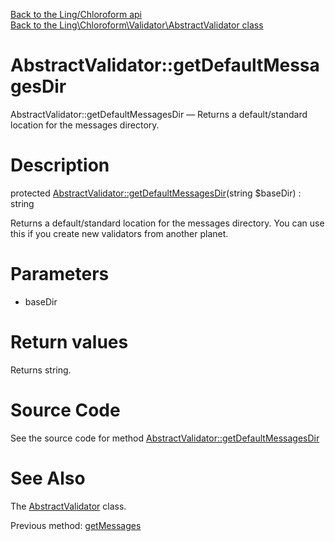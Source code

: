 [Back to the Ling/Chloroform api](https://github.com/lingtalfi/Chloroform/blob/master/doc/api/Ling/Chloroform.md)<br>
[Back to the Ling\Chloroform\Validator\AbstractValidator class](https://github.com/lingtalfi/Chloroform/blob/master/doc/api/Ling/Chloroform/Validator/AbstractValidator.md)


AbstractValidator::getDefaultMessagesDir
================



AbstractValidator::getDefaultMessagesDir — Returns a default/standard location for the messages directory.




Description
================


protected [AbstractValidator::getDefaultMessagesDir](https://github.com/lingtalfi/Chloroform/blob/master/doc/api/Ling/Chloroform/Validator/AbstractValidator/getDefaultMessagesDir.md)(string $baseDir) : string




Returns a default/standard location for the messages directory.
You can use this if you create new validators from another planet.




Parameters
================


- baseDir

    


Return values
================

Returns string.








Source Code
===========
See the source code for method [AbstractValidator::getDefaultMessagesDir](https://github.com/lingtalfi/Chloroform/blob/master/Validator/AbstractValidator.php#L211-L214)


See Also
================

The [AbstractValidator](https://github.com/lingtalfi/Chloroform/blob/master/doc/api/Ling/Chloroform/Validator/AbstractValidator.md) class.

Previous method: [getMessages](https://github.com/lingtalfi/Chloroform/blob/master/doc/api/Ling/Chloroform/Validator/AbstractValidator/getMessages.md)<br>

